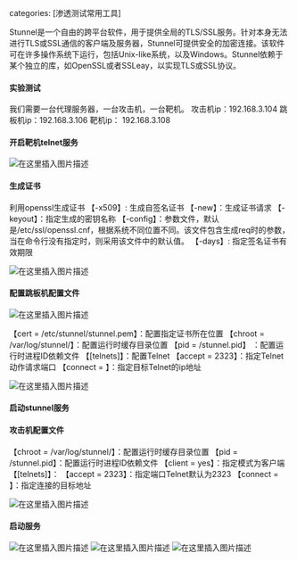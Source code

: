 categories: [渗透测试常用工具]

Stunnel是一个自由的跨平台软件，用于提供全局的TLS/SSL服务。针对本身无法进行TLS或SSL通信的客户端及服务器，Stunnel可提供安全的加密连接。该软件可在许多操作系统下运行，包括Unix-like系统，以及Windows。Stunnel依赖于某个独立的库，如OpenSSL或者SSLeay，以实现TLS或SSL协议。


#### 实验测试
我们需要一台代理服务器，一台攻击机，一台靶机。
攻击机ip：192.168.3.104
跳板机ip：192.168.3.106
靶机ip： 192.168.3.108


#### 开启靶机telnet服务
![在这里插入图片描述](https://img-blog.csdnimg.cn/20200220184002295.png?x-oss-process=image/watermark,type_ZmFuZ3poZW5naGVpdGk,shadow_10,text_aHR0cHM6Ly9ibG9nLmNzZG4ubmV0L3FxXzM4NjI2MDQz,size_16,color_FFFFFF,t_70)
#### 生成证书
利用openssl生成证书
【-x509】: 生成自签名证书
【-new】：生成证书请求
【-keyout】：指定生成的密钥名称
【-config】：参数文件，默认是/etc/ssl/openssl.cnf，根据系统不同位置不同。该文件包含生成req时的参数，当在命令行没有指定时，则采用该文件中的默认值。
【-days】: 指定签名证书有效期限

![在这里插入图片描述](https://img-blog.csdnimg.cn/20200220184528770.png?x-oss-process=image/watermark,type_ZmFuZ3poZW5naGVpdGk,shadow_10,text_aHR0cHM6Ly9ibG9nLmNzZG4ubmV0L3FxXzM4NjI2MDQz,size_16,color_FFFFFF,t_70)
#### 配置跳板机配置文件
![在这里插入图片描述](https://img-blog.csdnimg.cn/20200220185343554.png)


【cert = /etc/stunnel/stunnel.pem】：配置指定证书所在位置
【chroot = /var/log/stunnel/】：配置运行时缓存目录位置
【pid = /stunnel.pid】 ：配置运行时进程ID依赖文件
【[telnets]】：配置Telnet
【accept = 2323】：指定Telnet动作请求端口
【connect = 】：指定目标Telnet的ip地址



![在这里插入图片描述](https://img-blog.csdnimg.cn/20200220185325347.png?x-oss-process=image/watermark,type_ZmFuZ3poZW5naGVpdGk,shadow_10,text_aHR0cHM6Ly9ibG9nLmNzZG4ubmV0L3FxXzM4NjI2MDQz,size_16,color_FFFFFF,t_70)


#### 启动stunnel服务


#### 攻击机配置文件
【chroot = /var/log/stunnel/】：配置运行时缓存目录位置
【pid = /stunnel.pid】：配置运行时进程ID依赖文件
【client = yes】：指定模式为客户端
【[telnets]】：
【accept = 2323】：指定端口Telnet默认为2323
【connect = 】：指定连接的目标地址


![在这里插入图片描述](https://img-blog.csdnimg.cn/20200220190217322.png?x-oss-process=image/watermark,type_ZmFuZ3poZW5naGVpdGk,shadow_10,text_aHR0cHM6Ly9ibG9nLmNzZG4ubmV0L3FxXzM4NjI2MDQz,size_16,color_FFFFFF,t_70)
#### 启动服务
![在这里插入图片描述](https://img-blog.csdnimg.cn/20200220192649184.png?x-oss-process=image/watermark,type_ZmFuZ3poZW5naGVpdGk,shadow_10,text_aHR0cHM6Ly9ibG9nLmNzZG4ubmV0L3FxXzM4NjI2MDQz,size_16,color_FFFFFF,t_70)
![在这里插入图片描述](https://img-blog.csdnimg.cn/20200220190426596.png?x-oss-process=image/watermark,type_ZmFuZ3poZW5naGVpdGk,shadow_10,text_aHR0cHM6Ly9ibG9nLmNzZG4ubmV0L3FxXzM4NjI2MDQz,size_16,color_FFFFFF,t_70)
![在这里插入图片描述](https://img-blog.csdnimg.cn/20200220192655123.png?x-oss-process=image/watermark,type_ZmFuZ3poZW5naGVpdGk,shadow_10,text_aHR0cHM6Ly9ibG9nLmNzZG4ubmV0L3FxXzM4NjI2MDQz,size_16,color_FFFFFF,t_70)
